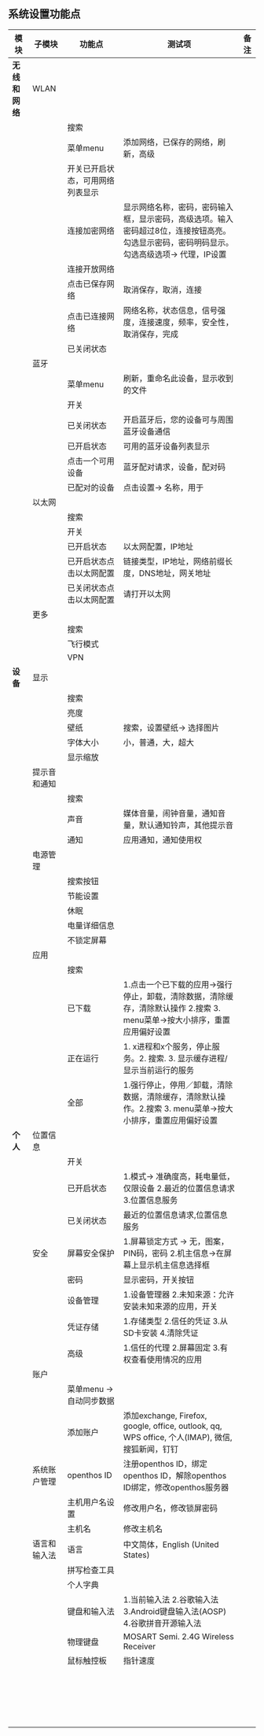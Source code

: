 ## 系统设置功能点

| 模块 | 子模块 | 功能点 | 测试项 | 备注 |
| ----- |-----|-----|-----|----- |
|**无线和网络**|WLAN|||
|||搜索||
|||菜单menu|添加网络，已保存的网络，刷新，高级|
|||开关已开启状态，可用网络列表显示||
|||连接加密网络|显示网络名称，密码，密码输入框，显示密码，高级选项。输入密码超过8位，连接按钮高亮。勾选显示密码，密码明码显示。勾选高级选项-> 代理，IP设置|
|||连接开放网络||
|||点击已保存网络|取消保存，取消，连接|
|||点击已连接网络|网络名称，状态信息，信号强度，连接速度，频率，安全性，取消保存，完成|
|||已关闭状态||
||蓝牙|||
|||菜单menu|刷新，重命名此设备，显示收到的文件|
|||开关||
|||已关闭状态|开启蓝牙后，您的设备可与周围蓝牙设备通信|
|||已开启状态|可用的蓝牙设备列表显示|
|||点击一个可用设备|蓝牙配对请求，设备，配对码|
|||已配对的设备|点击设置-> 名称，用于|
||以太网|||
|||搜索||
|||开关||
|||已开启状态|以太网配置，IP地址|
|||已开启状态点击以太网配置|链接类型，IP地址，网络前缀长度，DNS地址，网关地址|
|||已关闭状态点击以太网配置|请打开以太网|
||更多|||
|||搜索||
|||飞行模式||
|||VPN||
|**设备**|显示|||
|||搜索||
|||亮度||
|||壁纸|搜索，设置壁纸-> 选择图片|
|||字体大小|小，普通，大，超大|
|||显示缩放||
||提示音和通知|||
|||搜索||
|||声音|媒体音量，闹钟音量，通知音量，默认通知铃声，其他提示音|
|||通知|应用通知，通知使用权|
||电源管理|||
|||搜索按钮||
|||节能设置||
|||休眠||
|||电量详细信息||
|||不锁定屏幕||
||应用|||
|||搜索||
|||已下载|1.点击一个已下载的应用->强行停止，卸载，清除数据，清除缓存，清除默认操作 2.搜索 3. menu菜单->按大小排序，重置应用偏好设置|
|||正在运行|1. x进程和x个服务，停止服务。2. 搜索. 3. 显示缓存进程/显示当前运行的服务|
|||全部|1.强行停止，停用／卸载，清除数据，清除缓存，清除默认操作。2.搜索 3. menu菜单->按大小排序，重置应用偏好设置|
|**个人**|位置信息|||
|||开关||
|||已开启状态|1.模式-> 准确度高，耗电量低，仅限设备 2.最近的位置信息请求 3.位置信息服务|
|||已关闭状态|最近的位置信息请求,位置信息服务|
||安全|屏幕安全保护|1.屏幕锁定方式 -> 无，图案，PIN码，密码 2.机主信息->在屏幕上显示机主信息选择框|
|||密码|显示密码，开关按钮|
|||设备管理|1.设备管理器 2.未知来源：允许安装未知来源的应用，开关|
|||凭证存储|1.存储类型 2.信任的凭证 3.从SD卡安装 4.清除凭证|
||| 高级|1.信任的代理 2.屏幕固定 3.有权查看使用情况的应用|
||账户|||
|||菜单menu -> 自动同步数据||
|||添加账户|添加exchange, Firefox, google, office, outlook, qq, WPS office, 个人(IMAP), 微信, 搜狐新闻，钉钉|
||系统账户管理|openthos ID|注册openthos ID，绑定openthos ID，解除openthos ID绑定，修改openthos服务器|
|||主机用户名设置| 修改用户名，修改锁屏密码|
|||主机名|修改主机名|
||语言和输入法|语言|中文简体，English (United States)|
|||拼写检查工具||
|||个人字典||
|||键盘和输入法|1.当前输入法 2.谷歌输入法 3.Android键盘输入法(AOSP) 4.谷歌拼音开源输入法|
|||物理键盘|MOSART Semi. 2.4G Wireless Receiver|
|||鼠标触控板|指针速度|
|||||
|||||
|||||
|||||
|||||
|||||
|||||
|||||
|||||
|||||
|||||
|||||
|||||
|||||
|||||
|||||
|||||
|||||
|||||
|||||

